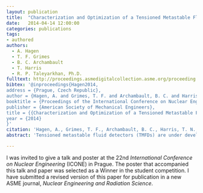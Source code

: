 ```yaml
---
layout: publication
title:  "Characterization and Optimization of a Tensioned Metastable Fluid Nuclear Particle Sensor Using Laser Based Profilimetry"
date:   2014-04-14 12:00:00
categories: publications
tags:
- authored
authors:
  - A. Hagen
  - T. F. Grimes
  - B. C. Archambault
  - T. Harris
  - R. P. Taleyarkhan, Ph.D.
fulltext: http://proceedings.asmedigitalcollection.asme.org/proceeding.aspx?articleID=1937292
bibtex: '@inproceedings{Hagen2014,
address = {Prague, Czech Republic},
author = {Hagen, A. and Grimes, T. F. and Archambault, B. C. and Harris, T. N. and Taleyarkhan, R. P.},
booktitle = {Proceedings of the International Conference on Nuclear Engineering},
publisher = {American Society of Mechanical Engineers},
title = {{Characterization and Optimization of a Tensioned Metastable Fluid Nuclear Particle Sensor Using Laser Based Profilimetry}},
year = {2014}
}'
citation: 'Hagen, A., Grimes, T. F., Archambault, B. C., Harris, T. N., & Taleyarkhan, R. P. (2014). Characterization and Optimization of a Tensioned Metastable Fluid Nuclear Particle Sensor Using Laser Based Profilimetry. In Proceedings of the International Conference on Nuclear Engineering. Prague, Czech Republic: American Society of Mechanical Engineers.'
abstract: 'Tensioned metastable fluid detectors (TMFDs) are under development at Purdue University along with S/A Labs., LLC with support from the United States federal, state and industry sponsors. These novel sensors offer unique features to enable replacement of state of the art sensors for monitoring fissile material actinide content, detecting neutron emission rates and spectra, and measuring fission power levels. They possess: \( 90%+ \) intrinsic efficiency, no gamma sensitivity, permit audible and visible detection of nuclear particles, and lower cost; it is these factors and their simplicity of operation that make TMFDs enticing for the fields of neutron, fission product or alpha detection for nuclear power, homeland security, nonproliferation, and health physics applications. TMFDs operate on the principle that under tensile metastable pressure states, a fluid can be made to cavitate to locally form audible-visible bubbles for neutrons with individual energies in only the picoJoule range which is over ten orders of magnitude less energy than required for bulk boiling. Elastic neutron collisions or ionization by alphas or alpha recoils deposit sufficient energy to generate cavitation nuclei at modest tensile pressures (of about \(-2\,\mathrm{bar}\)). These cavitation events initiated at the femtometer scale, become aubile and visible to the naked eye, making for a physically intuitive detection event. In TMFDs the fluid is tensioned either centrifugally or acoustically. Optimizing a TMFD involves on-demand tailoring of the radiation sensitive region. The sensitive region comprises the volume below a threshold tensile pressure at which cavitated supercritical state fluid molecule nuclei are formed in the presence of ionizing radiation beyond a critical dimension beyond which they may grow to macroscopic levels. To characterize and maximize the sensitive volume (and hence, detection efficiency), a method has been developed to conduct non-intrusive profilimetry of the high frequency oscillating pressure fields - spatially and temporally within the fluid space. Called Laser Induced Cavitation (LIC), the method involves the use of a modest (\( 32\,\mathrm{uJ} \)) pulse energy UV to IR laser photons incident onto the fluid space in a TMFD. The energy absorbed within the fluid via focused joule heating from the laser photon beam, acts as a simulant for localized energy deposition onto atoms of fluids in metastable states via elastic collisions between neutrons (or alphas, etc.). The resultant event can be located in space and time, and thus provide for profiling of the oscillating compressive-tensile pressure field isobars in the TMFD sensitive volume. A parameterization of cavitation thresholds has been made with a ThermoScienceTM \( 337.1\,\mathrm{nm}\) UV nanosecond laser. Initial tests have shown that hand-held continuous beam UV-IR lasers may also be used. An apparatus for actuating the laser beam waist into correct positioning for profiling has been created. The method then provides pointwise data for the presence of below threshold negative pressure levels. Profiling of a Directional Acoustic TMFD (D-ATMFD) has been accomplished using this method – thereby, permitting the qualification and optimization of a one-of-a-kind neutron sensor which not only detects, but also provides for directionality and imaging of a radiation source. A simulation of the negative pressures within this chamber has been developed separately and the results from that simulation are successfully compared to the isobars generated through the LIC method. LIC will have widespread use in future design and optimization of TMFD sensors. With sensitive volume increases that can be derived via optimization of key design features, TMFD efficiency appears possible to tailor and increase and become an even more enticing solution for the fields of special nuclear material actinide monitoring, fast-to-thermal neutron detection, and fission power level monitoring. The full paper will present details pertaining to this novel method for optimization of TMFD sensors for transformational application in the field of nuclear engineering.'

---
```


I was invited to give a talk and poster at the 22nd *International Conference on Nuclear Engineering* (ICONE) in Prague. The poster that accompanied this talk and paper was selected as a Winner in the student competition.  I have submitted a revised version of this paper for publication in a new ASME journal, *Nuclear Engineering and Radiation Science*.